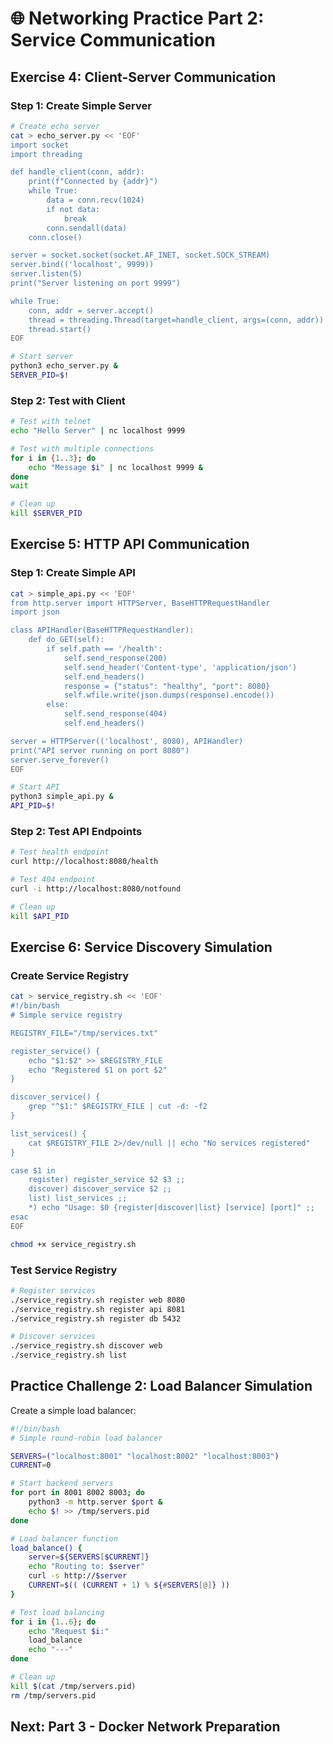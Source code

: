 # 🌐 Networking Practice Part 2: Service Communication

## Exercise 4: Client-Server Communication

### Step 1: Create Simple Server
```bash
# Create echo server
cat > echo_server.py << 'EOF'
import socket
import threading

def handle_client(conn, addr):
    print(f"Connected by {addr}")
    while True:
        data = conn.recv(1024)
        if not data:
            break
        conn.sendall(data)
    conn.close()

server = socket.socket(socket.AF_INET, socket.SOCK_STREAM)
server.bind(('localhost', 9999))
server.listen(5)
print("Server listening on port 9999")

while True:
    conn, addr = server.accept()
    thread = threading.Thread(target=handle_client, args=(conn, addr))
    thread.start()
EOF

# Start server
python3 echo_server.py &
SERVER_PID=$!
```

### Step 2: Test with Client
```bash
# Test with telnet
echo "Hello Server" | nc localhost 9999

# Test with multiple connections
for i in {1..3}; do
    echo "Message $i" | nc localhost 9999 &
done
wait

# Clean up
kill $SERVER_PID
```

## Exercise 5: HTTP API Communication

### Step 1: Create Simple API
```bash
cat > simple_api.py << 'EOF'
from http.server import HTTPServer, BaseHTTPRequestHandler
import json

class APIHandler(BaseHTTPRequestHandler):
    def do_GET(self):
        if self.path == '/health':
            self.send_response(200)
            self.send_header('Content-type', 'application/json')
            self.end_headers()
            response = {"status": "healthy", "port": 8080}
            self.wfile.write(json.dumps(response).encode())
        else:
            self.send_response(404)
            self.end_headers()

server = HTTPServer(('localhost', 8080), APIHandler)
print("API server running on port 8080")
server.serve_forever()
EOF

# Start API
python3 simple_api.py &
API_PID=$!
```

### Step 2: Test API Endpoints
```bash
# Test health endpoint
curl http://localhost:8080/health

# Test 404 endpoint
curl -i http://localhost:8080/notfound

# Clean up
kill $API_PID
```

## Exercise 6: Service Discovery Simulation

### Create Service Registry
```bash
cat > service_registry.sh << 'EOF'
#!/bin/bash
# Simple service registry

REGISTRY_FILE="/tmp/services.txt"

register_service() {
    echo "$1:$2" >> $REGISTRY_FILE
    echo "Registered $1 on port $2"
}

discover_service() {
    grep "^$1:" $REGISTRY_FILE | cut -d: -f2
}

list_services() {
    cat $REGISTRY_FILE 2>/dev/null || echo "No services registered"
}

case $1 in
    register) register_service $2 $3 ;;
    discover) discover_service $2 ;;
    list) list_services ;;
    *) echo "Usage: $0 {register|discover|list} [service] [port]" ;;
esac
EOF

chmod +x service_registry.sh
```

### Test Service Registry
```bash
# Register services
./service_registry.sh register web 8080
./service_registry.sh register api 8081
./service_registry.sh register db 5432

# Discover services
./service_registry.sh discover web
./service_registry.sh list
```

## Practice Challenge 2: Load Balancer Simulation
Create a simple load balancer:

```bash
#!/bin/bash
# Simple round-robin load balancer

SERVERS=("localhost:8001" "localhost:8002" "localhost:8003")
CURRENT=0

# Start backend servers
for port in 8001 8002 8003; do
    python3 -m http.server $port &
    echo $! >> /tmp/servers.pid
done

# Load balancer function
load_balance() {
    server=${SERVERS[$CURRENT]}
    echo "Routing to: $server"
    curl -s http://$server
    CURRENT=$(( (CURRENT + 1) % ${#SERVERS[@]} ))
}

# Test load balancing
for i in {1..6}; do
    echo "Request $i:"
    load_balance
    echo "---"
done

# Clean up
kill $(cat /tmp/servers.pid)
rm /tmp/servers.pid
```

## Next: Part 3 - Docker Network Preparation

